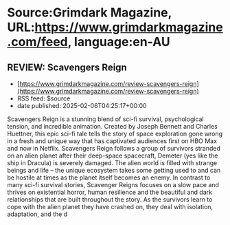 # Source:Grimdark Magazine, URL:https://www.grimdarkmagazine.com/feed, language:en-AU

## REVIEW: Scavengers Reign
 - [https://www.grimdarkmagazine.com/review-scavengers-reign](https://www.grimdarkmagazine.com/review-scavengers-reign)
 - RSS feed: $source
 - date published: 2025-02-06T04:25:17+00:00

<p>Scavengers Reign is a stunning blend of sci-fi survival, psychological tension, and incredible animation. Created by Joseph Bennett and Charles Huettner, this epic sci-fi tale tells the story of space exploration gone wrong in a fresh and unique way that has captivated audiences first on HBO Max and now in Netflix. Scavengers Reign follows a group of survivors stranded on an alien planet after their deep-space spacecraft, Demeter (yes like the ship in Dracula) is severely damaged. The alien world is filled with strange beings and life – the unique ecosystem takes some getting used to and can be hostile at times as the planet itself becomes an enemy. In contrast to many sci-fi survival stories, Scavenger Reigns focuses on a slow pace and thrives on existential horror, human resilience and the beautiful and dark relationships that are built throughout the story. As the survivors learn to cope with the alien planet they have crashed on, they deal with isolation, adaptation, and the d

